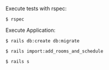 Execute tests with rspec:

`$ rspec`
  
Execute Application:

`$ rails db:create db:migrate`

`$ rails import:add_rooms_and_schedule`

`$ rails s`
